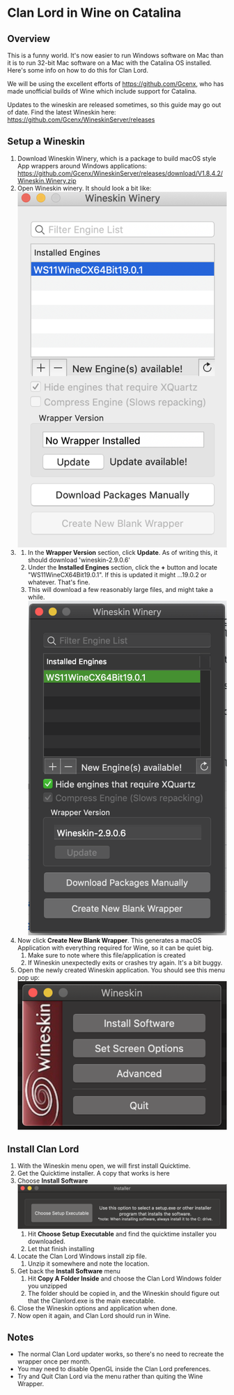 # Clan Lord in Wine on Catalina

## Overview
This is a funny world. It's now easier to run Windows software on Mac than it is to run 32-bit Mac software on a Mac with the Catalina OS installed. Here's some info on how to do this for Clan Lord. 

We will be using the excellent efforts of https://github.com/Gcenx, who has made unofficial builds of Wine which include support for Catalina. 

Updates to the wineskin are released sometimes, so this guide may go out of date. Find the latest Wineskin here:
https://github.com/Gcenx/WineskinServer/releases

## Setup a Wineskin
1. Download Wineskin Winery, which is a package to build macOS style App wrappers around Windows applications: https://github.com/Gcenx/WineskinServer/releases/download/V1.8.4.2/Wineskin.Winery.zip 
1. Open Wineskin winery. It should look a bit like:
 ![WrapperVersion](images/wineskin_first_run.png)
1. 1. In the **Wrapper Version** section, click **Update**. As of writing this, it should download 'wineskin-2.9.0.6'
    1. Under the **Installed Engines** section, click the **+** button and locate "WS11WineCX64Bit19.0.1". If this is updated it might ...19.0.2 or whatever. That's fine. 
    1. This will download a few reasonably large files, and might take a while.
    ![WrapperInstalledEngines](images/wineskin_installed_engines.png)
1. Now click **Create New Blank Wrapper**. This generates a macOS Application with everything required for Wine, so it can be quiet big. 
    1. Make sure to note where this file/application is created
    1. If Wineskin unexpectedly exits or crashes try again. It's a bit buggy. 
1. Open the newly created Wineskin application. You should see this menu pop up:
 ![WineskinFirstOpen](images/wineskin_first_open.png)

## Install Clan Lord
1. With the Wineskin menu open, we will first install Quicktime.
1. Get the Quicktime installer. A copy that works is here
1. Choose **Install Software**
    ![WineskinInstall](images/wineskin_install_software.png)
    1. Hit **Choose Setup Executable** and find the quicktime installer you downloaded. 
    1. Let that finish installing
1. Locate the Clan Lord Windows install zip file.
    1. Unzip it somewhere and note the location. 
1. Get back the **Install Software** menu
    1. Hit **Copy A Folder Inside** and choose the Clan Lord Windows folder you unzipped
    1. The folder should be copied in, and the Wineskin should figure out that the Clanlord.exe is the main executable. 
1. Close the Wineskin options and application when done. 
1. Now open it again, and Clan Lord should run in Wine. 

## Notes
* The normal Clan Lord updater works, so there's no need to recreate the wrapper once per month. 
* You may need to disable OpenGL inside the Clan Lord preferences. 
* Try and Quit Clan Lord via the menu rather than quiting the Wine Wrapper. 
